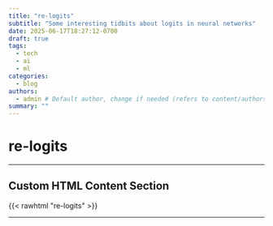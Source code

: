 ```yaml
---
title: "re-logits"
subtitle: "Some interesting tidbits about logits in neural networks"
date: 2025-06-17T18:27:12-0700
draft: true 
tags:
  - tech
  - ai
  - ml
categories:
  - blog
authors:
  - admin # Default author, change if needed (refers to content/authors/admin/_index.md)
summary: ""
---
```


# re-logits



---
## Custom HTML Content Section

{{< rawhtml "re-logits" >}}

---

